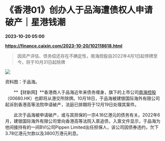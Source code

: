 # 《香港01》创办人于品海遭债权人申请破产｜星港钱潮

**2023-10-20 05:00**

**https://finance.caixin.com/2023-10-20/102118618.html**

> 因资产评估、债务偿还存在不确定性，南海控股自2022年4月1日起停牌至今，将于10月31日起除牌

  

![](https://img.caixin.com/2023-10-20/169777639604636_840_560.jpg)

资料图：于品海。

  

　　**【财新网】**香港商人于品海近年来债务缠身，旗下的上市公司[南海控股](http://www.caixin.com/hot/nanhaikonggu.html)（00680.HK）也即将从港交所除牌。10月18日，于品海被建银国际海外有限公司起诉到香港高等法院申请破产，法庭已排期将于12月19日处理其案件。

　　此次于品海被申请破产，或与其担保的一宗4.16亿港元的债务有关。2022年6月，建银国际海外有限公司曾向香港高等法院入禀追债，入禀文件显示，于品海为他间接持有的一间BVI公司Pippen Limited出任担保人，该公司因债券违约，欠下3.78亿港元欠款以及3800万港元利息。